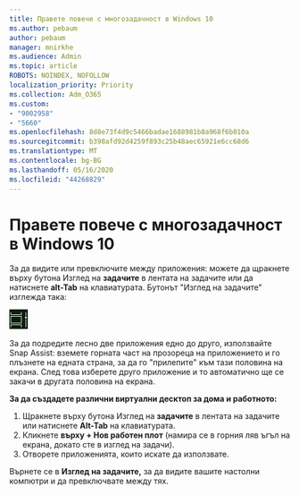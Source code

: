 ```yaml
---
title: Правете повече с многозадачност в Windows 10
ms.author: pebaum
author: pebaum
manager: mnirkhe
ms.audience: Admin
ms.topic: article
ROBOTS: NOINDEX, NOFOLLOW
localization_priority: Priority
ms.collection: Adm_O365
ms.custom:
- "9002958"
- "5660"
ms.openlocfilehash: 8d8e73f4d9c5466badae1688981b8a968f6b010a
ms.sourcegitcommit: b398afd92d4259f893c25b48aec65921e6cc68d6
ms.translationtype: MT
ms.contentlocale: bg-BG
ms.lasthandoff: 05/16/2020
ms.locfileid: "44268829"
---
```

# <a name="do-more-with-multitasking-in-windows-10"></a>Правете повече с многозадачност в Windows 10

За да видите или превключите между приложения: можете да щракнете върху бутона Изглед на **задачите** в лентата на задачите или да натиснете **alt-Tab** на клавиатурата. Бутонът "Изглед на задачите" изглежда така:

![Бутон за изглед на задача](media/task-view.png)

За да подредите лесно две приложения едно до друго, използвайте Snap Assist: вземете горната част на прозореца на приложението и го плъзнете на едната страна, за да го "прилепите" към тази половина на екрана. След това изберете друго приложение и то автоматично ще се закачи в другата половина на екрана.

**За да създадете различни виртуални десктоп за дома и работното:**

1. Щракнете върху бутона Изглед на **задачите** в лентата на задачите или натиснете **Alt-Tab** на клавиатурата.
2. Кликнете **върху + Нов работен плот** (намира се в горния ляв ъгъл на екрана, докато сте в изглед на задачи).
3. Отворете приложенията, които искате да използвате. 

Върнете се в **Изглед на задачите,** за да видите вашите настолни компютри и да превключвате между тях.
